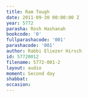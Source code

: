 ```yaml
---
title: Ram Tough
date: 2011-09-30 00:00:00 Z
year: 5772
parasha: Rosh Hashanah
bookcode: '0'
fullparashacode: '001'
parashacode: '001'
author: Rabbi Eliezer Hirsch
id: 57720012
filename: 5772-001-2
layout: audio
moment: Second day
shabbat: 
occasion: 
---
```


